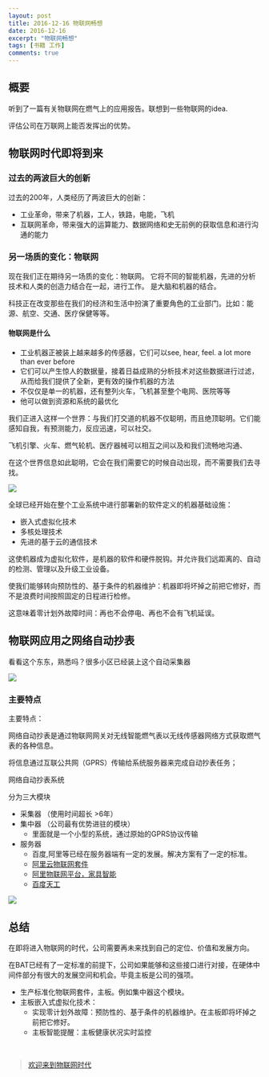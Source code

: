 ```yaml
---
layout: post
title: 2016-12-16 物联网畅想
date: 2016-12-16
excerpt: "物联网畅想"
tags: [书籍 工作]
comments: true
---
```


## 概要

听到了一篇有关物联网在燃气上的应用报告。联想到一些物联网的idea. 

评估公司在万联网上能否发挥出的优势。

## 物联网时代即将到来

### 过去的两波巨大的创新

过去的200年，人类经历了两波巨大的创新：

- 工业革命，带来了机器，工人，铁路，电能，飞机
- 互联网革命，带来强大的运算能力、数据网络和史无前例的获取信息和进行沟通的能力

### 另一场质的变化：物联网

现在我们正在期待另一场质的变化：物联网。 它将不同的智能机器，先进的分析技术和人类的创造力结合在一起，进行工作。 是大脑和机器的结合。

科技正在改变那些在我们的经济和生活中扮演了重要角色的工业部门。比如：能源、航空、交通、医疗保健等等。

#### 物联网是什么

- 工业机器正被装上越来越多的传感器，它们可以see, hear, feel. a lot more than ever before
- 它们可以产生惊人的数据量，接着日益成熟的分析技术对这些数据进行过滤，从而给我们提供了全新，更有效的操作机器的方法
- 不仅仅是单一的机器，还有整列火车，飞机甚至整个电网、医院等等
- 他可以做到资源和系统的最优化


我们正进入这样一个世界：与我们打交道的机器不仅聪明，而且绝顶聪明。它们能感知自我，有预测能力，反应迅速，可以社交。

飞机引擎、火车、燃气轮机、医疗器械可以相互之间以及和我们流畅地沟通、

在这个世界信息如此聪明，它会在我们需要它的时候自动出现，而不需要我们去寻找。
 

![](http://i.imgur.com/JlbbcLd.jpg)


全球已经开始在整个工业系统中进行部署新的软件定义的机器基础设施：

- 嵌入式虚拟化技术
- 多核处理技术
- 先进的基于云的通信技术

这使机器成为虚拟化软件，是机器的软件和硬件脱钩。并允许我们远距离的、自动的检测、管理以及升级工业设备。

使我们能够转向预防性的、基于条件的机器维护：机器即将坏掉之前把它修好，而不是浪费时间按照固定的日程进行检修。

这意味着零计划外故障时间：再也不会停电、再也不会有飞机延误。

## 物联网应用之网络自动抄表

看看这个东东，熟悉吗？很多小区已经装上这个自动采集器

![](http://i.imgur.com/2iqHnCW.png)

### 主要特点

主要特点：

网络自动抄表是通过物联网网关对无线智能燃气表以无线传感器网络方式获取燃气表的各种信息。

将信息通过互联公共网（GPRS）传输给系统服务器来完成自动抄表任务；

网络自动抄表系统

分为三大模块

- 采集器 （使用时间超长 >6年）
- 集中器 （公司最有优势进驻的模块）
    - 里面就是一个小型的系统，通过原始的GPRS协议传输
- 服务器
  - 百度,阿里等已经在服务器端有一定的发展。解决方案有了一定的标准。
  - [阿里云物联网套件](https://www.aliyun.com/solution/iot/?)
  - [阿里物联网平台，家具智能](http://open.aliplus.com/)
  - [百度天工](https://cloud.baidu.com/solution/iot/index.html)

![](http://i.imgur.com/Dgn3hdo.png)


## 总结

在即将进入物联网的时代，公司需要再未来找到自己的定位、价值和发展方向。

在BAT已经有了一定标准的前提下，公司如果能够和这些接口进行对接，在硬体中间件部分有很大的发展空间和机会。毕竟主板是公司的强项。

- 生产标准化物联网套件，主板。例如集中器这个模块。
- 主板嵌入式虚拟化技术： 
    - 实现零计划外故障：预防性的、基于条件的机器维护。在主板即将坏掉之前把它修好。
    - 主板智能提醒：主板健康状况实时监控


<br>


> [欢迎来到物联网时代](http://open.163.com/movie/2014/3/Q/K/M9KC7JVA4_M9KGVI7QK.html)

